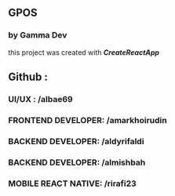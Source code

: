 ## GPOS

### by Gamma Dev

this project was created with **_CreateReactApp_**

## Github :

### UI/UX : /albae69

### FRONTEND DEVELOPER: /amarkhoirudin

### BACKEND DEVELOPER: /aldyrifaldi

### BACKEND DEVELOPER: /almishbah

### MOBILE REACT NATIVE: /rirafi23
